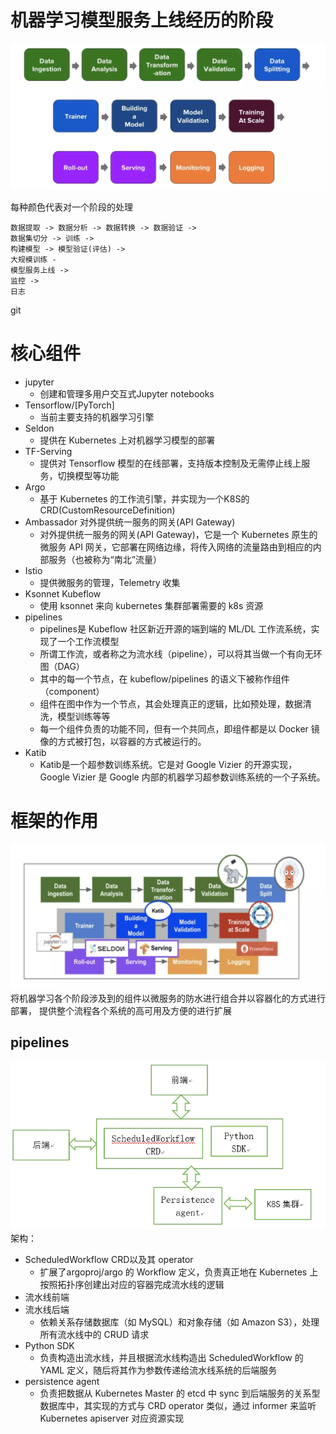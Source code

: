 # 机器学习模型服务上线经历的阶段
![img](./img/step.png)

每种颜色代表对一个阶段的处理
```
数据提取 -> 数据分析 -> 数据转换 -> 数据验证 ->
数据集切分 -> 训练 -> 
构建模型 -> 模型验证(评估) ->
大规模训练 - 
模型服务上线 ->
监控 -> 
日志
```
git 
# 核心组件
- jupyter 
  - 创建和管理多用户交互式Jupyter notebooks
- Tensorflow/[PyTorch] 
  - 当前主要支持的机器学习引擎
- Seldon 
  - 提供在 Kubernetes 上对机器学习模型的部署
- TF-Serving 
  - 提供对 Tensorflow 模型的在线部署，支持版本控制及无需停止线上服务，切换模型等功能
- Argo 
  - 基于 Kubernetes 的工作流引擎，并实现为一个K8S的CRD(CustomResourceDefinition)
- Ambassador 对外提供统一服务的网关(API Gateway)
  - 对外提供统一服务的网关(API Gateway)，它是一个 Kubernetes 原生的微服务 API 网关，它部署在网络边缘，将传入网络的流量路由到相应的内部服务（也被称为“南北”流量）
- Istio 
  - 提供微服务的管理，Telemetry 收集
- Ksonnet Kubeflow 
  - 使用 ksonnet 来向 kubernetes 集群部署需要的 k8s 资源
- pipelines
  - pipelines是 Kubeflow 社区新近开源的端到端的 ML/DL 工作流系统，实现了一个工作流模型
  - 所谓工作流，或者称之为流水线（pipeline），可以将其当做一个有向无环图（DAG）
  - 其中的每一个节点，在 kubeflow/pipelines 的语义下被称作组件（component）
  - 组件在图中作为一个节点，其会处理真正的逻辑，比如预处理，数据清洗，模型训练等等
  - 每一个组件负责的功能不同，但有一个共同点，即组件都是以 Docker 镜像的方式被打包，以容器的方式被运行的。
- Katib
  - Katib是一个超参数训练系统。它是对 Google Vizier 的开源实现，Google Vizier 是 Google 内部的机器学习超参数训练系统的一个子系统。

# 框架的作用
![img2](./img/step1.png)
将机器学习各个阶段涉及到的组件以微服务的防水进行组合并以容器化的方式进行部署， 提供整个流程各个系统的高可用及方便的进行扩展


## pipelines
![pipelines](./img/pipelines.webp)
架构：
- ScheduledWorkflow CRD以及其 operator
  - 扩展了argoproj/argo 的 Workflow 定义，负责真正地在 Kubernetes 上按照拓扑序创建出对应的容器完成流水线的逻辑
- 流水线前端
- 流水线后端
  - 依赖关系存储数据库（如 MySQL）和对象存储（如 Amazon S3），处理所有流水线中的 CRUD 请求
- Python SDK
  - 负责构造出流水线，并且根据流水线构造出 ScheduledWorkflow 的 YAML 定义，随后将其作为参数传递给流水线系统的后端服务
- persistence agent
  - 负责把数据从 Kubernetes Master 的 etcd 中 sync 到后端服务的关系型数据库中，其实现的方式与 CRD operator 类似，通过 informer 来监听 Kubernetes apiserver 对应资源实现




